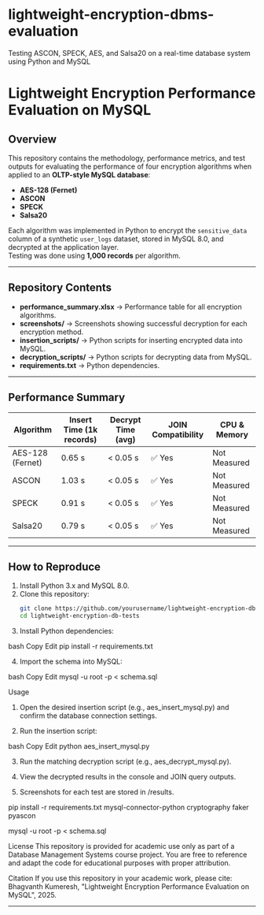 # lightweight-encryption-dbms-evaluation
Testing ASCON, SPECK, AES, and Salsa20 on a real-time database system using Python and MySQL

# Lightweight Encryption Performance Evaluation on MySQL

## Overview
This repository contains the methodology, performance metrics, and test outputs for evaluating the performance of four encryption algorithms when applied to an **OLTP-style MySQL database**:

- **AES-128 (Fernet)**
- **ASCON**
- **SPECK**
- **Salsa20**

Each algorithm was implemented in Python to encrypt the `sensitive_data` column of a synthetic `user_logs` dataset, stored in MySQL 8.0, and decrypted at the application layer.  
Testing was done using **1,000 records** per algorithm.

---

## Repository Contents
- **performance_summary.xlsx** → Performance table for all encryption algorithms.
- **screenshots/** → Screenshots showing successful decryption for each encryption method.
- **insertion_scripts/** → Python scripts for inserting encrypted data into MySQL.
- **decryption_scripts/** → Python scripts for decrypting data from MySQL.
- **requirements.txt** → Python dependencies.

---

## Performance Summary

| Algorithm       | Insert Time (1k records) | Decrypt Time (avg) | JOIN Compatibility | CPU & Memory |
|-----------------|--------------------------|--------------------|--------------------|--------------|
| AES-128 (Fernet) | 0.65 s                  | < 0.05 s           | ✅ Yes             | Not Measured |
| ASCON           | 1.03 s                  | < 0.05 s           | ✅ Yes             | Not Measured |
| SPECK           | 0.91 s                  | < 0.05 s           | ✅ Yes             | Not Measured |
| Salsa20         | 0.79 s                  | < 0.05 s           | ✅ Yes             | Not Measured |

---

## How to Reproduce
1. Install Python 3.x and MySQL 8.0.
2. Clone this repository:
   ```bash
   git clone https://github.com/yourusername/lightweight-encryption-db-tests.git
   cd lightweight-encryption-db-tests

3. Install Python dependencies:

bash
Copy
Edit
pip install -r requirements.txt

4. Import the schema into MySQL:

bash
Copy
Edit
mysql -u root -p < schema.sql


Usage
1. Open the desired insertion script (e.g., aes_insert_mysql.py) and confirm the database connection settings.

2. Run the insertion script:

bash
Copy
Edit
python aes_insert_mysql.py

3. Run the matching decryption script (e.g., aes_decrypt_mysql.py).

4. View the decrypted results in the console and JOIN query outputs.

5. Screenshots for each test are stored in /results.

pip install -r requirements.txt
mysql-connector-python
cryptography
faker
pyascon

mysql -u root -p < schema.sql


License
This repository is provided for academic use only as part of a Database Management Systems course project.
You are free to reference and adapt the code for educational purposes with proper attribution.

Citation
If you use this repository in your academic work, please cite:
Bhagvanth Kumeresh, "Lightweight Encryption Performance Evaluation on MySQL", 2025.


---


